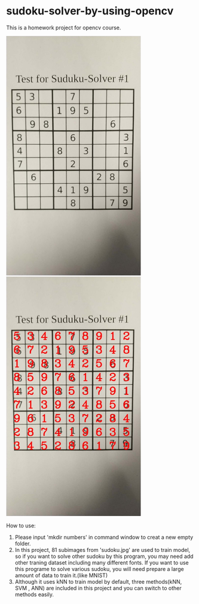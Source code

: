 # sudoku-solver-by-using-opencv
This is a homework project for opencv course.

<img src='https://github.com/shabiouyang/sudoku-solver-by-using-opencv/blob/master/image/sudoku.jpg' width=360> <img src='https://github.com/shabiouyang/sudoku-solver-by-using-opencv/blob/master/image/result.jpg' width=360>

How to use:
1. Please input 'mkdir numbers' in command window to creat a new empty folder.
2. In this project, 81 subimages from 'sudoku.jpg' are used to train model, so if you want to solve other sudoku by this program, you may need add other traning dataset including many different fonts. If you want to use this programe to solve various sudoku, you will need prepare a large amount of data to train it.(like MNIST)
3. Although it uses kNN to train model by default, three methods(kNN, SVM , ANN) are included in this project and you can switch to other methods easily.
